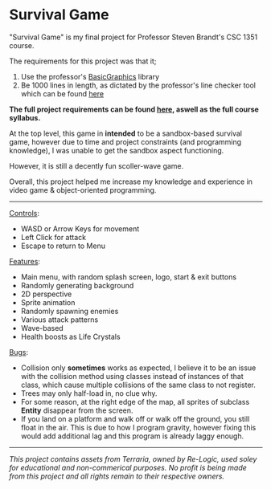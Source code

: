 # Survival Game

"Survival Game" is my final project for Professor Steven Brandt's CSC 1351 course.

The requirements for this project was that it;

1. Use the professor's [BasicGraphics](https://github.com/stevenrbrandt/BasicGraphics) library
2. Be 1000 lines in length, as dictated by the professor's line checker tool which can be found [here](https://csc1351.cct.lsu.edu/)

**The full project requirements can be found [here](https://www.cct.lsu.edu/~sbrandt/csc1351/), aswell as the full course syllabus.**



At the top level, this game in **intended** to be a sandbox-based survival game, however due to time and project constraints (and programming knowledge), 
I was unable to get the sandbox aspect functioning. 

However, it is still a decently fun scoller-wave game.

Overall, this project helped me increase my knowledge and experience in video game & object-oriented programming.

---

<ins>Controls</ins>:
<ul>
<li>WASD or Arrow Keys for movement</li>
<li>Left Click for attack</li>
<li>Escape to return to Menu</li>
</ul>

<ins>Features</ins>:
<ul>
<li>Main menu, with random splash screen, logo, start & exit buttons</li>
<li>Randomly generating background</li>
<li>2D perspective</li>
<li>Sprite animation</li>
<li>Randomly spawning enemies</li>
<li>Various attack patterns</li>
<li>Wave-based</li>
<li>Health boosts as Life Crystals</li>
</ul>

<ins>Bugs</ins>:
<ul>
<li>
Collision only <b>sometimes</b> works as expected, I believe it to be an issue with the collision method using classes instead of instances of that class, which 
cause multiple collisions of the same class to not register.
</li>
<li>
Trees may only half-load in, no clue why.
</li>
<li>
For some reason, at the right edge of the map, all sprites of subclass <b>Entity</b> disappear from the screen.
</li>
<li>
If you land on a platform and walk off or walk off the ground, you still float in the air. This is due to
how I program gravity, however fixing this would add additional lag and this program
is already laggy enough.
</li>
</ul>

---

*This project contains assets from Terraria, owned by Re-Logic, used soley for educational and non-commerical purposes. 
No profit is being made from this project and all rights remain to their respective owners.*
